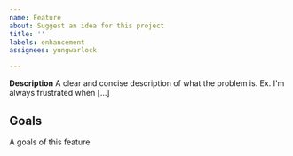 ```yaml
---
name: Feature
about: Suggest an idea for this project
title: ''
labels: enhancement
assignees: yungwarlock

---
```


**Description**
A clear and concise description of what the problem is. Ex. I'm always frustrated when [...]

## Goals
A goals of this feature
